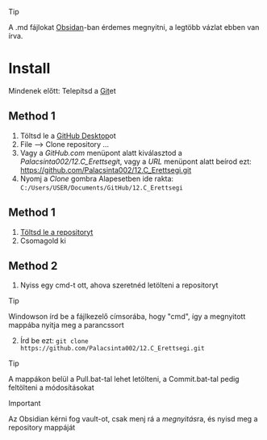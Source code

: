 > [!TIP]
> A .md fájlokat [Obsidan](https://obsidian.md/download)-ban érdemes megnyitni, a legtöbb vázlat ebben van írva. 

# Install

Mindenek előtt: Telepítsd a [Git](https://git-scm.com/download/win)et

## Method 1

1. Töltsd le a [GitHub Desktop](https://desktop.github.com/)ot
2. File —> Clone repository …
3. Vagy a *GitHub.com* menüpont alatt kiválasztod a *Palacsinta002/12.C_Erettsegi*t, vagy a *URL* menüpont alatt beírod ezt: https://github.com/Palacsinta002/12.C_Erettsegi.git
4. Nyomj a *Clone* gombra
Alapesetben ide rakta: `C:/Users/USER/Documents/GitHub/12.C_Erettsegi`

## Method 1

1. [Töltsd le a repositoryt](https://github.com/Palacsinta002/12.C_Erettsegi/archive/refs/heads/main.zip)
2. Csomagold ki

## Method 2

1. Nyiss egy cmd-t ott, ahova szeretnéd letölteni a repositoryt
> [!TIP]
> Windowson írd be a fájlkezelő címsorába, hogy "cmd", így a megnyitott mappába nyitja meg a parancssort
2. Írd be ezt: `git clone https://github.com/Palacsinta002/12.C_Erettsegi.git`

> [!TIP]
> A mappákon belül a Pull.bat-tal lehet letölteni, a Commit.bat-tal pedig feltölteni a módosításokat

> [!IMPORTANT]
> Az Obsidian kérni fog vault-ot, csak menj rá a *megnyitás*ra, és nyisd meg a repository mappáját
